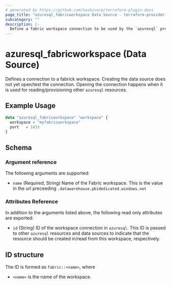 ```yaml
---
# generated by https://github.com/hashicorp/terraform-plugin-docs
page_title: "azuresql_fabricworkspace Data Source - terraform-provider-azuresql"
subcategory: ""
description: |-
  Define a fabric workspace connection to be used by the `azuresql` provider.
---
```


# azuresql_fabricworkspace (Data Source)

Defines a connection to a fabrick workspace. Creating the data source does not yet open/test the connection. Opening the connection happens when it is used for reading/provisioning other `azuresql` resources.

## Example Usage

```terraform
data "azuresql_fabricworkspace" "workspace" {
  workspace = "myfabricworkspace"
  port   = 1433
}
```

<!-- schema generated by tfplugindocs -->
## Schema

### Argument reference
The following arguments are supported:

- `name` (Required, String) Name of the Fabric workspace. This is the value in the url preceeding `.datawarehouse.pbidedicated.windows.net`
  
### Attributes Reference
In addition to the arguments listed above, the following read only attributes are exported:

- `id` (String) ID of the workspace connection in `azuresql`. This ID is passed to other `azuresql` resources and data sources to indicate that the resource should be created in/read from this workspace, respectively.

## ID structure

The ID is formed as `fabric::<name>`, where
* `<name>` is the name of the workspace.